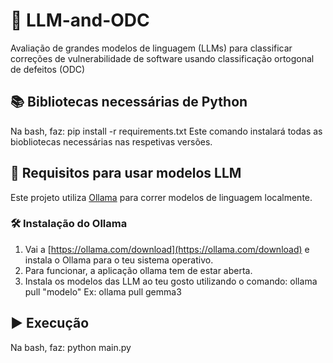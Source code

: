 # 🤖 LLM-and-ODC
Avaliação de grandes modelos de linguagem (LLMs) para classificar correções de vulnerabilidade de software usando classificação ortogonal de defeitos (ODC)

## 📚 Bibliotecas necessárias de Python
Na bash, faz:
  pip install -r requirements.txt
Este comando instalará todas as biobliotecas necessárias nas respetivas versões.

## 🤖 Requisitos para usar modelos LLM
Este projeto utiliza [Ollama](https://ollama.com) para correr modelos de linguagem localmente.

### 🛠️ Instalação do Ollama
1. Vai a [https://ollama.com/download](https://ollama.com/download) e instala o Ollama para o teu sistema operativo.
2. Para funcionar, a aplicação ollama tem de estar aberta.
3. Instala os modelos das LLM ao teu gosto utilizando o comando:
    ollama pull "modelo"
    Ex: ollama pull gemma3

## ▶️ Execução
Na bash, faz:
  python main.py